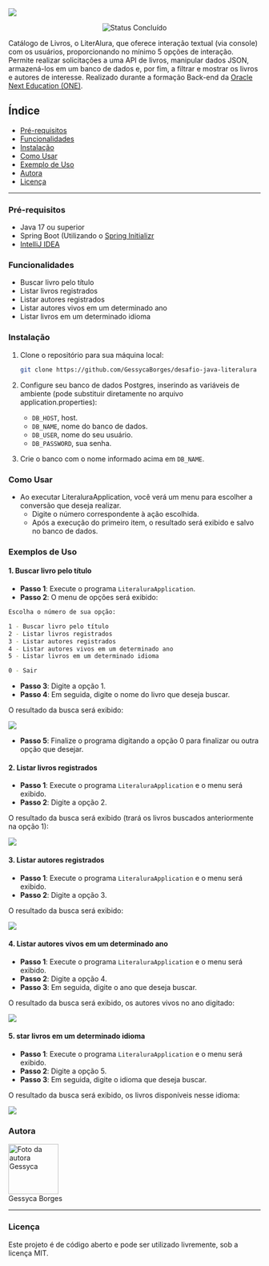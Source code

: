 <img src='./assets/capa.png'>

<p align="center">
	<img alt="Status Concluído" src="https://img.shields.io/badge/STATUS-CONCLU%C3%8DDO-brightgreen">
</p>

Catálogo de Livros, o LiterAlura, que oferece interação textual (via console) com os usuários, proporcionando no mínimo 5 opções de interação. Permite realizar solicitações a uma API de livros, manipular dados JSON, armazená-los em um banco de dados e, por fim, a filtrar e mostrar os livros e autores de interesse. Realizado durante a formação Back-end da [Oracle Next Education (ONE)](https://www.oracle.com/br/education/oracle-next-education/).

## Índice

- [Pré-requisitos](#pré-requisitos)
- [Funcionalidades](#funcionalidades)
- [Instalação](#instalação)
- [Como Usar](#como-usar)
- [Exemplo de Uso](#exemplo-de-uso)
- [Autora](#autora)
- [Licença](#licença)

---

### Pré-requisitos

- Java 17 ou superior
- Spring Boot (Utilizando o [Spring Initializr](https://start.spring.io/)
- [IntelliJ IDEA](https://www.jetbrains.com/pt-br/idea/)

### Funcionalidades

- Buscar livro pelo título
- Listar livros registrados
- Listar autores registrados
- Listar autores vivos em um determinado ano
- Listar livros em um determinado idioma

### Instalação

1. Clone o repositório para sua máquina local:

    ```bash
    git clone https://github.com/GessycaBorges/desafio-java-literalura
    ```

2. Configure seu banco de dados Postgres, inserindo as variáveis de ambiente (pode substituir diretamente no arquivo application.properties):
    - `DB_HOST`, host.
    - `DB_NAME`, nome do banco de dados.
    - `DB_USER`, nome do seu usuário.
    - `DB_PASSWORD`, sua senha.

3. Crie o banco com o nome informado acima em `DB_NAME`.

### Como Usar
- Ao executar LiteraluraApplication, você verá um menu para escolher a conversão que deseja realizar.
  - Digite o número correspondente à ação escolhida. 
  - Após a execução do primeiro item, o resultado será exibido e salvo no banco de dados.

### Exemplos de Uso

#### 1. Buscar livro pelo título

- **Passo 1**: Execute o programa `LiteraluraApplication`.
- **Passo 2**: O menu de opções será exibido:

```bash
Escolha o número de sua opção:

1 - Buscar livro pelo título
2 - Listar livros registrados
3 - Listar autores registrados
4 - Listar autores vivos em um determinado ano
5 - Listar livros em um determinado idioma

0 - Sair
```

- **Passo 3**: Digite a opção 1.
- **Passo 4**: Em seguida, digite o nome do livro que deseja buscar.

O resultado da busca será exibido:

<img src="assets/buscarLivroPeloTitulo.png">

- **Passo 5**: Finalize o programa digitando a opção 0 para finalizar ou outra opção que desejar.

#### 2. Listar livros registrados

- **Passo 1**: Execute o programa `LiteraluraApplication` e o menu será exibido.
- **Passo 2**: Digite a opção 2.

 O resultado da busca será exibido (trará os livros buscados anteriormente na opção 1):

<img src="assets/listarLivrosRegistrados.png">

#### 3. Listar autores registrados

- **Passo 1**: Execute o programa `LiteraluraApplication` e o menu será exibido.
- **Passo 2**: Digite a opção 3.

 O resultado da busca será exibido:

<img src="assets/listarAutoresRegistrados.png">

#### 4. Listar autores vivos em um determinado ano

- **Passo 1**: Execute o programa `LiteraluraApplication` e o menu será exibido.
- **Passo 2**: Digite a opção 4.
- **Passo 3**: Em seguida, digite o ano que deseja buscar.

 O resultado da busca será exibido, os autores vivos no ano digitado:

<img src="assets/buscarAutoresVivosPorAno.png">

#### 5. star livros em um determinado idioma

- **Passo 1**: Execute o programa `LiteraluraApplication` e o menu será exibido.
- **Passo 2**: Digite a opção 5.
- **Passo 3**: Em seguida, digite o idioma que deseja buscar.

 O resultado da busca será exibido, os livros disponíveis nesse idioma:

<img src="assets/buscarLivrosPorIdioma.png">

### Autora

<a href="https://www.linkedin.com/in/gessycaborges/">
 <img src="https://avatars.githubusercontent.com/u/124705468?v=4" width="100px;" alt="Foto da autora Gessyca"/><br />
 <sub><a>Gessyca Borges</a></sub></a> <a href="https://www.linkedin.com/in/gessycaborges/" title="Gessyca"></a>
 <br />

 ---

### Licença

Este projeto é de código aberto e pode ser utilizado livremente, sob a licença MIT.
